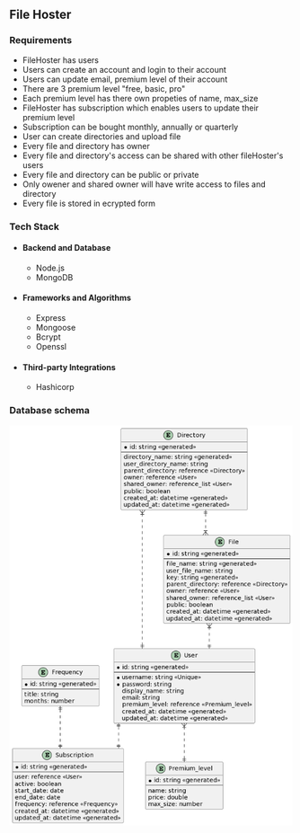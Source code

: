 
## __File Hoster__

### Requirements

- FileHoster has users
- Users can create an account and login to their account
- Users can update email, premium level of their account
- There are 3 premium level "free, basic, pro"
- Each premium level has there own propeties of name, max_size
- FileHoster has subscription which enables users to update their premium level
- Subscription can be bought monthly, annually or quarterly
- User can create directories and upload file
- Every file and directory has owner
- Every file and directory's access can be shared with other fileHoster's users
- Every file and directory can be public or private
- Only owener and shared owner will have write access to files and directory
- Every file is stored in ecrypted form

### Tech Stack

- #### Backend and Database

    - Node.js
    - MongoDB

- #### Frameworks and Algorithms

    - Express
    - Mongoose
    - Bcrypt
    - Openssl

- #### Third-party Integrations

    - Hashicorp


### Database schema
![Database schema](/Images/FileHoster-ER.png)